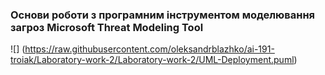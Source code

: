 ### Основи роботи з програмним інструментом моделювання загроз Microsoft Threat Modeling Tool
![] (https://raw.githubusercontent.com/oleksandrblazhko/ai-191-troiak/Laboratory-work-2/Laboratory-work-2/UML-Deployment.puml)
